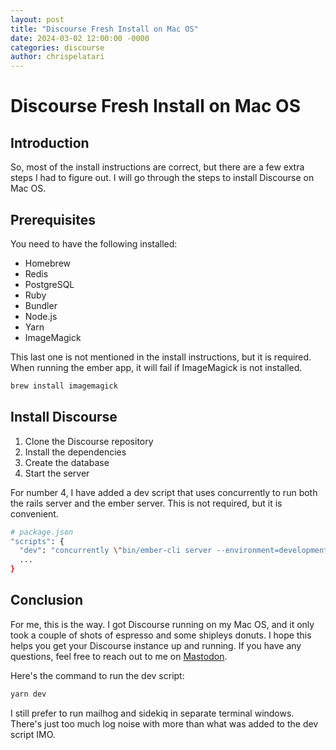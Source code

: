 ```yaml
---
layout: post
title: "Discourse Fresh Install on Mac OS"
date: 2024-03-02 12:00:00 -0000
categories: discourse
author: chrispelatari
---
```


# Discourse Fresh Install on Mac OS

## Introduction
So, most of the install instructions are correct, but there are a few extra steps I had to figure out. I will go through the steps to install Discourse on Mac OS.

## Prerequisites
You need to have the following installed:
- Homebrew
- Redis
- PostgreSQL
- Ruby
- Bundler
- Node.js
- Yarn
- ImageMagick

This last one is not mentioned in the install instructions, but it is required. When running the ember app, it will fail if ImageMagick is not installed.

```sh
brew install imagemagick
```

## Install Discourse
1. Clone the Discourse repository
2. Install the dependencies
3. Create the database
4. Start the server

For number 4, I have added a dev script that uses concurrently to run both the rails server and the ember server. This is not required, but it is convenient.

```sh
# package.json
"scripts": {
  "dev": "concurrently \"bin/ember-cli server --environment=development\" \"RAILS_ENV=development bundle exec rails s\"",
  ...
}
```

## Conclusion
For me, this is the way. I got Discourse running on my Mac OS, and it only took a couple of shots of espresso and some shipleys donuts. I hope this helps you get your Discourse instance up and running. If you have any questions, feel free to reach out to me on [Mastodon](https://hachyderm.io/@blue_fenix).

Here's the command to run the dev script:

```sh
yarn dev
```

I still prefer to run mailhog and sidekiq in separate terminal windows. There's just too much log noise with more than what was added to the dev script IMO.